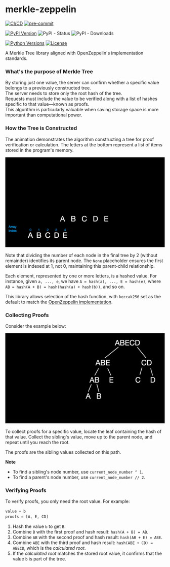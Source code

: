 # merkle-zeppelin

[![CI/CD](https://github.com/akcelero/merkle-zeppelin/actions/workflows/run-tests.yaml/badge.svg?query=branch%3Amaster)](https://github.com/akcelero/merkle-zeppelin/actions)
[![pre-commit](https://img.shields.io/badge/pre--commit-enabled-brightgreen?logo=pre-commit)](https://github.com/pre-commit/pre-commit)

[![PyPI Version](https://img.shields.io/pypi/v/merkle-zeppelin.svg)](https://pypi.org/project/merkle-zeppelin/)
![PyPI - Status](https://img.shields.io/pypi/status/merkle-zeppelin)
![PyPI - Downloads](https://img.shields.io/pypi/dm/merkle-zeppelin)

[![Python Versions](https://img.shields.io/pypi/pyversions/merkle-zeppelin.svg)](https://pypi.org/project/merkle-zeppelin/)
[![License](https://img.shields.io/pypi/l/merkle-zeppelin.svg)](https://github.com/akcelero/merkle-zeppelin/blob/main/LICENSE)


A Merkle Tree library aligned with OpenZeppelin's implementation standards.

### What's the purpose of Merkle Tree

By storing just one value, the server can confirm whether a specific value belongs to a previously constructed tree.<br>
The server needs to store only the root hash of the tree.<br>
Requests must include the value to be verified along with a list of hashes specific to that value—known as proofs.<br>
This algorithm is particularly valuable when saving storage space is more important than computational power.

### How the Tree is Constructed
The animation demonstrates the algorithm constructing a tree for proof verification or calculation. The letters at the bottom represent a list of items stored in the program's memory.

![Constructing the tree](https://raw.githubusercontent.com/akcelero/merkle-zeppelin/refs/heads/master/images/tree_construction.gif)


Note that dividing the number of each node in the final tree by 2 (without remainder) identifies its parent node. The `None` placeholder ensures the first element is indexed at 1, not 0, maintaining this parent-child relationship.

Each element, represented by one or more letters, is a hashed value. For instance, given `a, ..., e`, we have `A = hash(a), ..., E = hash(e)`, where `AB = hash(A + B) = hash(hash(a) + hash(b))`, and so on.

This library allows selection of the hash function, with `keccak256` set as the default to match the [OpenZeppelin implementation](https://github.com/OpenZeppelin/merkle-tree).

### Collecting Proofs
Consider the example below:

![Collecting proofs](https://raw.githubusercontent.com/akcelero/merkle-zeppelin/refs/heads/master/images/collect_proofs.gif)

To collect proofs for a specific value, locate the leaf containing the hash of that value. Collect the sibling's value, move up to the parent node, and repeat until you reach the root.

The proofs are the sibling values collected on this path.

**Note**
- To find a sibling's node number, use `current_node_number ^ 1`.
- To find a parent's node number, use `current_node_number // 2`.

### Verifying Proofs

To verify proofs, you only need the root value. For example:
```python
value = b
proofs = [A, E, CD]
```
1. Hash the value `b` to get `B`.
2. Combine `B` with the first proof and hash result: `hash(A + B) = AB`.
3. Combine `AB` with the second proof and hash result: `hash(AB + E) = ABE`.
4. Combine `ABE` with the third proof and hash result: `hash(ABE + CD) = ABECD`, which is the *calculated root*.
5. If the *calculated root* matches the stored root value, it confirms that the value `b` is part of the tree.
